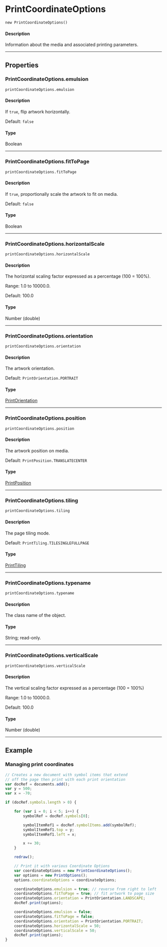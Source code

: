 # PrintCoordinateOptions

`new PrintCoordinateOptions()`

#### Description

Information about the media and associated printing parameters.

---

## Properties

### PrintCoordinateOptions.emulsion

`printCoordinateOptions.emulsion`

#### Description

If `true`, flip artwork horizontally.

Default: `false`

#### Type

Boolean

---

### PrintCoordinateOptions.fitToPage

`printCoordinateOptions.fitToPage`

#### Description

If `true`, proportionally scale the artwork to fit on media.

Default: `false`

#### Type

Boolean

---

### PrintCoordinateOptions.horizontalScale

`printCoordinateOptions.horizontalScale`

#### Description

The horizontal scaling factor expressed as a percentage (100 = 100%).

Range: 1.0 to 10000.0.

Default: 100.0

#### Type

Number (double)

---

### PrintCoordinateOptions.orientation

`printCoordinateOptions.orientation`

#### Description

The artwork orientation.

Default: `PrintOrientation.PORTRAIT`

#### Type

[PrintOrientation](scripting-constants.md#jsobjref-scripting-constants-printorientation)

---

### PrintCoordinateOptions.position

`printCoordinateOptions.position`

#### Description

The artwork position on media.

Default: `PrintPosition.TRANSLATECENTER`

#### Type

[PrintPosition](scripting-constants.md#jsobjref-scripting-constants-printposition)

---

### PrintCoordinateOptions.tiling

`printCoordinateOptions.tiling`

#### Description

The page tiling mode.

Default: `PrintTiling.TILESINGLEFULLPAGE`

#### Type

[PrintTiling](scripting-constants.md#jsobjref-scripting-constants-printtiling)

---

### PrintCoordinateOptions.typename

`printCoordinateOptions.typename`

#### Description

The class name of the object.

#### Type

String; read-only.

---

### PrintCoordinateOptions.verticalScale

`printCoordinateOptions.verticalScale`

#### Description

The vertical scaling factor expressed as a percentage (100 = 100%)

Range: 1.0 to 10000.0.

Default: 100.0

#### Type

Number (double)

---

## Example

### Managing print coordinates

```javascript
// Creates a new document with symbol items that extend
// off the page then print with each print orientation
var docRef = documents.add();
var y = 500;
var x = -70;

if (docRef.symbols.length > 0) {

    for (var i = 0; i < 5; i++) {
        symbolRef = docRef.symbols[0];

        symbolItemRef1 = docRef.symbolItems.add(symbolRef);
        symbolItemRef1.top = y;
        symbolItemRef1.left = x;

        x += 30;
    }

    redraw();

    // Print it with various Coordinate Options
    var coordinateOptions = new PrintCoordinateOptions();
    var options = new PrintOptions();
    options.coordinateOptions = coordinateOptions;

    coordinateOptions.emulsion = true; // reverse from right to left
    coordinateOptions.fitToPage = true; // fit artwork to page size
    coordinateOptions.orientation = PrintOrientation.LANDSCAPE;
    docRef.print(options);

    coordinateOptions.emulsion = false;
    coordinateOptions.fitToPage = false;
    coordinateOptions.orientation = PrintOrientation.PORTRAIT;
    coordinateOptions.horizontalScale = 50;
    coordinateOptions.verticalScale = 50;
    docRef.print(options);
}
```
